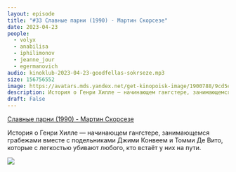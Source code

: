 ```yaml
---
layout: episode
title: "#33 Славные парни (1990) - Мартин Скорсезе"
date: 2023-04-23
people:
  - volyx
  - anabilisa
  - iphilimonov
  - jeanne_jour
  - egermanovich
audio: kinoklub-2023-04-23-goodfellas-sokrseze.mp3
size: 156756552
image: https://avatars.mds.yandex.net/get-kinopoisk-image/1900788/9cd5e35c-b7e4-4f14-82f2-660e483585c9/600x
description: История о Генри Хилле — начинающем гангстере, занимающемся грабежами вместе с подельниками Джими Конвеем и Томми Де Вито, которые с легкостью убивают любого, кто встаёт у них на пути.
draft: False
---
```


[Славные парни (1990) - Мартин Скорсезе](https://www.kinopoisk.ru/film/350/)

История о Генри Хилле — начинающем гангстере, занимающемся грабежами вместе с подельниками Джими Конвеем и Томми Де Вито, которые с легкостью убивают любого, кто встаёт у них на пути.

![](https://avatars.mds.yandex.net/get-kinopoisk-image/1900788/9cd5e35c-b7e4-4f14-82f2-660e483585c9/600x)
